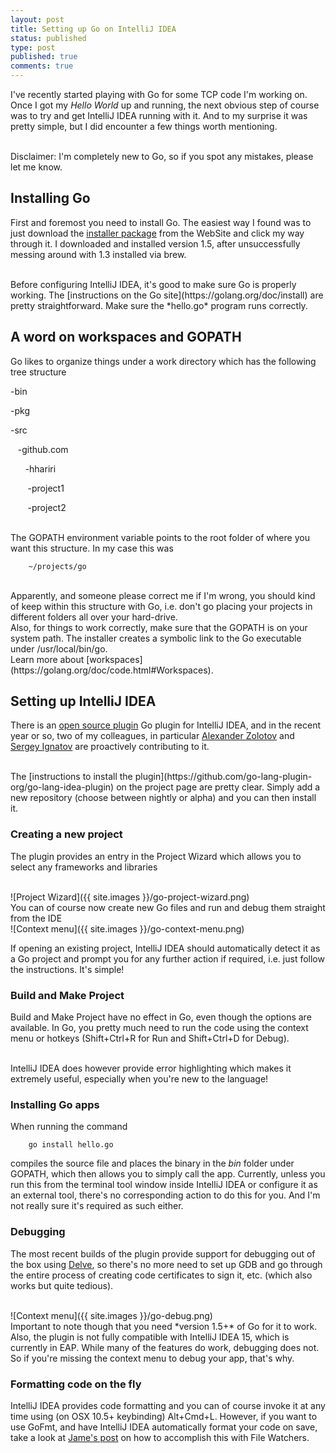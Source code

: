 ```yaml
---
layout: post
title: Setting up Go on IntelliJ IDEA
status: published
type: post
published: true
comments: true
---
```


I've recently started playing with Go for some TCP code I'm working on. Once I got my *Hello World* up and running, the next obvious step of course was to try and
get IntelliJ IDEA running with it. And to my surprise it was pretty simple, but I did encounter a few things worth mentioning.


<br/>
Disclaimer: I'm completely new to Go, so if you spot any mistakes, please let me know.

## Installing Go

First and foremost you need to install Go. The easiest way I found was to just download the [installer package](https://golang.org/dl/) from the WebSite and click my way through it. 
I downloaded and installed version 1.5, after unsuccessfully messing around with 1.3 installed via brew.

<br/>
Before configuring IntelliJ IDEA, it's good to make sure Go is properly working. The [instructions on the Go site](https://golang.org/doc/install) are
pretty straightforward. Make sure the *hello.go* program runs correctly.

## A word on workspaces and GOPATH

Go likes to organize things under a work directory which has the following tree structure
<br/>
<p>-bin</p>
<p>-pkg</p>
<p>-src</p>
<p>&nbsp;&nbsp;&nbsp;-github.com</p>
<p>&nbsp;&nbsp;&nbsp;&nbsp;&nbsp;&nbsp;-hhariri</p>
<p>&nbsp;&nbsp;&nbsp;&nbsp;&nbsp;&nbsp;&nbsp;-project1</p>
<p>&nbsp;&nbsp;&nbsp;&nbsp;&nbsp;&nbsp;&nbsp;-project2</p>

<br/>
The GOPATH environment variable points to the root folder of where you want this structure. In my case this was

        ~/projects/go


<br/>
Apparently, and someone please correct me if I'm wrong, you should kind of keep within this structure with Go, i.e. don't go placing your projects in different folders all over your hard-drive.

<br/>
Also, for things to work correctly, make sure that the GOPATH is on your system path. The installer creates a symbolic link to the Go executable under /usr/local/bin/go. 


<br/>
Learn more about [workspaces](https://golang.org/doc/code.html#Workspaces).

## Setting up IntelliJ IDEA

There is an [open source plugin](https://github.com/go-lang-plugin-org/go-lang-idea-plugin) Go plugin for IntelliJ IDEA, and in the recent year or so, two of my colleagues, in particular [Alexander Zolotov](https://github.com/zolotov)
and [Sergey Ignatov](https://github.com/ignatov) are proactively contributing to it.


<br/>
The [instructions to install the plugin](https://github.com/go-lang-plugin-org/go-lang-idea-plugin) on the project page are pretty clear. Simply add a new repository (choose between nightly or alpha) and you can then install it.


### Creating a new project

The plugin provides an entry in the Project Wizard which allows you to select any frameworks and libraries

<br/>
![Project Wizard]({{ site.images }}/go-project-wizard.png)

<br/>
You can of course now create new Go files and run and debug them straight from the IDE

<br/>
![Context menu]({{ site.images }}/go-context-menu.png)

If opening an existing project, IntelliJ IDEA should automatically detect it as a Go project and prompt you for any further action if required, i.e. just follow the instructions. It's simple!

### Build and Make Project

Build and Make Project have no effect in Go, even though the options are available. In Go, you pretty much need to run the code using the context menu or hotkeys (Shift+Ctrl+R for Run and Shift+Ctrl+D for Debug).

<br/>
IntelliJ IDEA does however provide error highlighting which makes it extremely useful, especially when you're new to the language!

### Installing Go apps

When running the command

        go install hello.go

compiles the source file and places the binary in the *bin* folder under GOPATH, which then allows you to simply call the app. Currently, unless you run this from the terminal tool window
 inside IntelliJ IDEA or configure it as an external tool, there's no corresponding action to do this for you. And I'm not really sure it's required as such either.

### Debugging

The most recent builds of the plugin provide support for debugging out of the box using [Delve](https://github.com/derekparker/delve), so there's no more need to set up GDB and go through the entire process of creating code certificates to sign it, etc. (which also works but quite tedious).

<br/>
![Context menu]({{ site.images }}/go-debug.png)


<br/>
Important to note though that you need *version 1.5+* of Go for it to work. Also, the plugin is not fully compatible with IntelliJ IDEA 15, which is currently in EAP. While many of the features do work, debugging does not. So if you're missing
the context menu to debug your app, that's why.


### Formatting code on the fly

IntelliJ IDEA provides code formatting and you can of course invoke it at any time using (on OSX 10.5+ keybinding) Alt+Cmd+L. However, if you want to use GoFmt, and have IntelliJ IDEA automatically format your code
on save, take a look at [Jame's post](http://jen20.com/2015/09/14/gofmt-or-goimports-in-intellij.html) on how to accomplish this with File Watchers.


